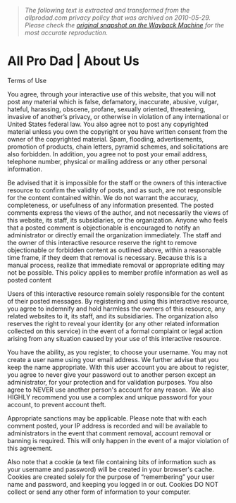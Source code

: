 > *The following text is extracted and transformed from the allprodad.com privacy policy that was archived on 2010-05-29. Please check the [original snapshot on the Wayback Machine](https://web.archive.org/web/20100529025950id_/http%3A//www.allprodad.com/termsofuse.php) for the most accurate reproduction.*

# All Pro Dad | About Us

Terms of Use 

You agree, through your interactive use of this website, that you will not post any material which is false, defamatory, inaccurate, abusive, vulgar, hateful, harassing, obscene, profane, sexually oriented, threatening, invasive of another’s privacy, or otherwise in violation of any international or United States federal law. You also agree not to post any copyrighted material unless you own the copyright or you have written consent from the owner of the copyrighted material. Spam, flooding, advertisements, promotion of products, chain letters, pyramid schemes, and solicitations are also forbidden. In addition, you agree not to post your email address, telephone number, physical or mailing address or any other personal information.

Be advised that it is impossible for the staff or the owners of this interactive resource to confirm the validity of posts, and as such, are not responsible for the content contained within. We do not warrant the accuracy, completeness, or usefulness of any information presented. The posted comments express the views of the author, and not necessarily the views of this website, its staff, its subsidiaries, or the organization. Anyone who feels that a posted comment is objectionable is encouraged to notify an administrator or directly email the organization immediately. The staff and the owner of this interactive resource reserve the right to remove objectionable or forbidden content as outlined above, within a reasonable time frame, if they deem that removal is necessary. Because this is a manual process, realize that immediate removal or appropriate editing may not be possible. This policy applies to member profile information as well as posted content

Users of this interactive resource remain solely responsible for the content of their posted messages. By registering and using this interactive resource, you agree to indemnify and hold harmless the owners of this resource, any related websites to it, its staff, and its subsidiaries. The organization also reserves the right to reveal your identity (or any other related information collected on this service) in the event of a formal complaint or legal action arising from any situation caused by your use of this interactive resource.

You have the ability, as you register, to choose your username. You may not create a user name using your email address. We further advise that you keep the name appropriate. With this user account you are about to register, you agree to never give your password out to another person except an administrator, for your protection and for validation purposes. You also agree to NEVER use another person's account for any reason.  We also HIGHLY recommend you use a complex and unique password for your account, to prevent account theft.

Appropriate sanctions may be applicable. Please note that with each comment posted, your IP address is recorded and will be available to administrators in the event that comment removal, account removal or banning is required. This will only happen in the event of a major violation of this agreement.

Also note that a cookie (a text file containing bits of information such as your username and password) will be created in your browser's cache. Cookies are created solely for the purpose of “remembering” your user name and password, and keeping you logged in or out. Cookies DO NOT collect or send any other form of information to your computer.
